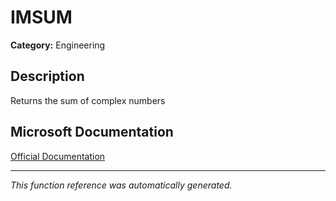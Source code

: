 # IMSUM

**Category:** Engineering

## Description
Returns the sum of complex numbers

## Microsoft Documentation
[Official Documentation](https://support.microsoft.com//en-us/office/imsum-function-81542999-5f1c-4da6-9ffe-f1d7aaa9457f)

---
*This function reference was automatically generated.*
